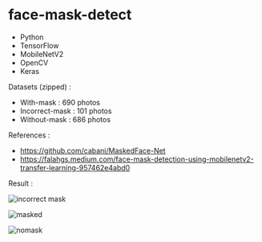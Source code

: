 # face-mask-detect

- Python
- TensorFlow
- MobileNetV2
- OpenCV
- Keras


Datasets (zipped) :
- With-mask : 690 photos
- Incorrect-mask : 101 photos
- Without-mask : 686 photos

References :
- https://github.com/cabani/MaskedFace-Net
- https://falahgs.medium.com/face-mask-detection-using-mobilenetv2-transfer-learning-957462e4abd0

Result :



![incorrect mask](https://user-images.githubusercontent.com/48350834/120800817-f8708780-c572-11eb-8bd6-ecb412a8bdbd.png)


![masked](https://user-images.githubusercontent.com/48350834/120800820-f9091e00-c572-11eb-92c5-e2f5c5e052ae.png)


![nomask](https://user-images.githubusercontent.com/48350834/120800814-f6a6c400-c572-11eb-9d11-bad5c69ba23c.png)

